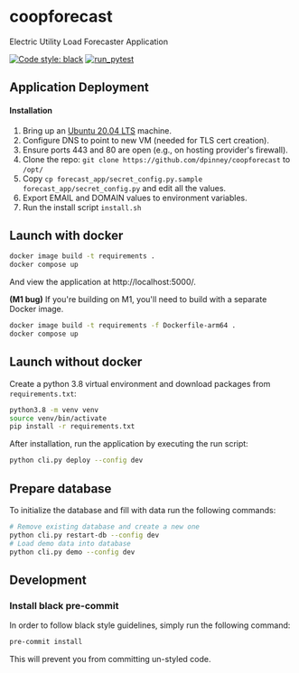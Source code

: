# coopforecast
Electric Utility Load Forecaster Application

[![Code style: black](https://img.shields.io/badge/code%20style-black-000000.svg)](https://github.com/psf/black)
[![run_pytest](https://github.com/dpinney/coopforecast/actions/workflows/run_pytest.yaml/badge.svg)](https://github.com/dpinney/coopforecast/actions/workflows/run_pytest.yaml)

## Application Deployment

#### Installation

1. Bring up an [Ubuntu 20.04 LTS](https://releases.ubuntu.com/20.04/) machine.
2. Configure DNS to point to new VM (needed for TLS cert creation).
3. Ensure ports 443 and 80 are open (e.g., on hosting provider's firewall).
4. Clone the repo: `git clone https://github.com/dpinney/coopforecast` to `/opt/`
5. Copy `cp forecast_app/secret_config.py.sample forecast_app/secret_config.py` and edit all the values.
6. Export EMAIL and DOMAIN values to environment variables.
7. Run the install script `install.sh`

## Launch with docker

```sh
docker image build -t requirements .
docker compose up
```

And view the application at http://localhost:5000/.

**(M1 bug)** If you're building on M1, you'll need to build with a separate 
Docker image.

```sh
docker image build -t requirements -f Dockerfile-arm64 .
docker compose up
```

## Launch without docker

Create a python 3.8 virtual environment and download packages from `requirements.txt`:

```sh
python3.8 -m venv venv
source venv/bin/activate
pip install -r requirements.txt
```

After installation, run the application by executing the run script:

```sh
python cli.py deploy --config dev
```

## Prepare database

To initialize the database and fill with data run the following commands:

```sh
# Remove existing database and create a new one
python cli.py restart-db --config dev
# Load demo data into database
python cli.py demo --config dev
```

## Development

### Install black pre-commit

In order to follow black style guidelines, simply run the following command:

```sh
pre-commit install
```

This will prevent you from committing un-styled code.